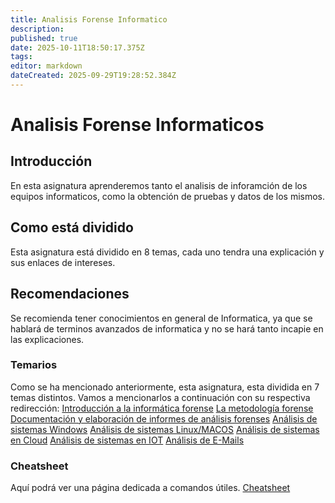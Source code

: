 ```yaml
---
title: Analisis Forense Informatico
description: 
published: true
date: 2025-10-11T18:50:17.375Z
tags: 
editor: markdown
dateCreated: 2025-09-29T19:28:52.384Z
---
```


# Analisis Forense Informaticos
## Introducción
En esta asignatura aprenderemos tanto el analisis de inforamción de los equipos informaticos, como la obtención de pruebas y datos de los mismos.
## Como está dividido
Esta asignatura está dividido en 8 temas, cada uno tendra una explicación y sus enlaces de intereses.
## Recomendaciones
Se recomienda tener conocimientos en general de Informatica, ya que se hablará de terminos avanzados de informatica y no se hará tanto incapie en las explicaciones.
### Temarios
Como se ha mencionado anteriormente, esta asignatura, esta dividida en 7 temas distintos. Vamos a mencionarlos a continuación con su respectiva redirección:
[Introducción a la informática forense](introduccion)
[La metodología forense](metodologia)
[Documentación y elaboración de informes de análisis forenses](informes)
[Análisis de sistemas Windows](windows)
[Análisis de sistemas Linux/MACOS](linux)
[Análisis de sistemas en Cloud](cloud)
[Análisis de sistemas en IOT](IOT)
[Análisis de E-Mails](e-mail)

### Cheatsheet
Aquí podrá ver una página dedicada a comandos útiles. [Cheatsheet](cheatsheet)

